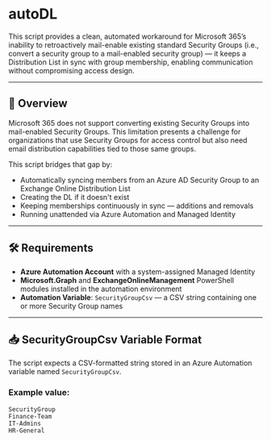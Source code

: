 # autoDL
This script provides a clean, automated workaround for Microsoft 365’s inability to retroactively mail-enable existing standard Security Groups (i.e., convert a security group to a mail-enabled security group) — it keeps a Distribution List in sync with group membership, enabling communication without compromising access design.

---

## 🚀 Overview

Microsoft 365 does not support converting existing Security Groups into mail-enabled Security Groups. This limitation presents a challenge for organizations that use Security Groups for access control but also need email distribution capabilities tied to those same groups.

This script bridges that gap by:

- Automatically syncing members from an Azure AD Security Group to an Exchange Online Distribution List
- Creating the DL if it doesn't exist
- Keeping memberships continuously in sync — additions and removals
- Running unattended via Azure Automation and Managed Identity

---

## 🛠️ Requirements

- **Azure Automation Account** with a system-assigned Managed Identity
- **Microsoft.Graph** and **ExchangeOnlineManagement** PowerShell modules installed in the automation environment
- **Automation Variable**: `SecurityGroupCsv` — a CSV string containing one or more Security Group names

---

## 📥 SecurityGroupCsv Variable Format

The script expects a CSV-formatted string stored in an Azure Automation variable named `SecurityGroupCsv`.

### Example value:
```csv
SecurityGroup
Finance-Team
IT-Admins
HR-General
